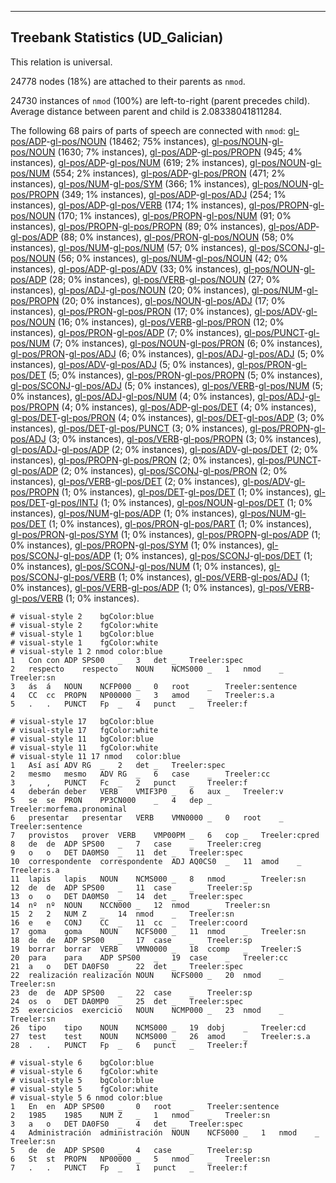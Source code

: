 

--------------------------------------------------------------------------------

## Treebank Statistics (UD_Galician)

This relation is universal.

24778 nodes (18%) are attached to their parents as `nmod`.

24730 instances of `nmod` (100%) are left-to-right (parent precedes child).
Average distance between parent and child is 2.08338041811284.

The following 68 pairs of parts of speech are connected with `nmod`: [gl-pos/ADP]()-[gl-pos/NOUN]() (18462; 75% instances), [gl-pos/NOUN]()-[gl-pos/NOUN]() (1630; 7% instances), [gl-pos/ADP]()-[gl-pos/PROPN]() (945; 4% instances), [gl-pos/ADP]()-[gl-pos/NUM]() (619; 2% instances), [gl-pos/NOUN]()-[gl-pos/NUM]() (554; 2% instances), [gl-pos/ADP]()-[gl-pos/PRON]() (471; 2% instances), [gl-pos/NUM]()-[gl-pos/SYM]() (366; 1% instances), [gl-pos/NOUN]()-[gl-pos/PROPN]() (349; 1% instances), [gl-pos/ADP]()-[gl-pos/ADJ]() (254; 1% instances), [gl-pos/ADP]()-[gl-pos/VERB]() (174; 1% instances), [gl-pos/PROPN]()-[gl-pos/NOUN]() (170; 1% instances), [gl-pos/PROPN]()-[gl-pos/NUM]() (91; 0% instances), [gl-pos/PROPN]()-[gl-pos/PROPN]() (89; 0% instances), [gl-pos/ADP]()-[gl-pos/ADP]() (88; 0% instances), [gl-pos/PRON]()-[gl-pos/NOUN]() (58; 0% instances), [gl-pos/NUM]()-[gl-pos/NUM]() (57; 0% instances), [gl-pos/SCONJ]()-[gl-pos/NOUN]() (56; 0% instances), [gl-pos/NUM]()-[gl-pos/NOUN]() (42; 0% instances), [gl-pos/ADP]()-[gl-pos/ADV]() (33; 0% instances), [gl-pos/NOUN]()-[gl-pos/ADP]() (28; 0% instances), [gl-pos/VERB]()-[gl-pos/NOUN]() (27; 0% instances), [gl-pos/ADJ]()-[gl-pos/NOUN]() (20; 0% instances), [gl-pos/NUM]()-[gl-pos/PROPN]() (20; 0% instances), [gl-pos/NOUN]()-[gl-pos/ADJ]() (17; 0% instances), [gl-pos/PRON]()-[gl-pos/PRON]() (17; 0% instances), [gl-pos/ADV]()-[gl-pos/NOUN]() (16; 0% instances), [gl-pos/VERB]()-[gl-pos/PRON]() (12; 0% instances), [gl-pos/PRON]()-[gl-pos/ADP]() (7; 0% instances), [gl-pos/PUNCT]()-[gl-pos/NUM]() (7; 0% instances), [gl-pos/NOUN]()-[gl-pos/PRON]() (6; 0% instances), [gl-pos/PRON]()-[gl-pos/ADJ]() (6; 0% instances), [gl-pos/ADJ]()-[gl-pos/ADJ]() (5; 0% instances), [gl-pos/ADV]()-[gl-pos/ADJ]() (5; 0% instances), [gl-pos/PRON]()-[gl-pos/DET]() (5; 0% instances), [gl-pos/PRON]()-[gl-pos/PROPN]() (5; 0% instances), [gl-pos/SCONJ]()-[gl-pos/ADJ]() (5; 0% instances), [gl-pos/VERB]()-[gl-pos/NUM]() (5; 0% instances), [gl-pos/ADJ]()-[gl-pos/NUM]() (4; 0% instances), [gl-pos/ADJ]()-[gl-pos/PROPN]() (4; 0% instances), [gl-pos/ADP]()-[gl-pos/DET]() (4; 0% instances), [gl-pos/DET]()-[gl-pos/PRON]() (4; 0% instances), [gl-pos/DET]()-[gl-pos/ADP]() (3; 0% instances), [gl-pos/DET]()-[gl-pos/PUNCT]() (3; 0% instances), [gl-pos/PROPN]()-[gl-pos/ADJ]() (3; 0% instances), [gl-pos/VERB]()-[gl-pos/PROPN]() (3; 0% instances), [gl-pos/ADJ]()-[gl-pos/ADP]() (2; 0% instances), [gl-pos/ADV]()-[gl-pos/DET]() (2; 0% instances), [gl-pos/PROPN]()-[gl-pos/PRON]() (2; 0% instances), [gl-pos/PUNCT]()-[gl-pos/ADP]() (2; 0% instances), [gl-pos/SCONJ]()-[gl-pos/PRON]() (2; 0% instances), [gl-pos/VERB]()-[gl-pos/DET]() (2; 0% instances), [gl-pos/ADV]()-[gl-pos/PROPN]() (1; 0% instances), [gl-pos/DET]()-[gl-pos/DET]() (1; 0% instances), [gl-pos/DET]()-[gl-pos/INTJ]() (1; 0% instances), [gl-pos/NOUN]()-[gl-pos/DET]() (1; 0% instances), [gl-pos/NUM]()-[gl-pos/ADP]() (1; 0% instances), [gl-pos/NUM]()-[gl-pos/DET]() (1; 0% instances), [gl-pos/PRON]()-[gl-pos/PART]() (1; 0% instances), [gl-pos/PRON]()-[gl-pos/SYM]() (1; 0% instances), [gl-pos/PROPN]()-[gl-pos/ADP]() (1; 0% instances), [gl-pos/PROPN]()-[gl-pos/SYM]() (1; 0% instances), [gl-pos/SCONJ]()-[gl-pos/ADP]() (1; 0% instances), [gl-pos/SCONJ]()-[gl-pos/DET]() (1; 0% instances), [gl-pos/SCONJ]()-[gl-pos/NUM]() (1; 0% instances), [gl-pos/SCONJ]()-[gl-pos/VERB]() (1; 0% instances), [gl-pos/VERB]()-[gl-pos/ADJ]() (1; 0% instances), [gl-pos/VERB]()-[gl-pos/ADP]() (1; 0% instances), [gl-pos/VERB]()-[gl-pos/VERB]() (1; 0% instances).


~~~ conllu
# visual-style 2	bgColor:blue
# visual-style 2	fgColor:white
# visual-style 1	bgColor:blue
# visual-style 1	fgColor:white
# visual-style 1 2 nmod	color:blue
1	Con	con	ADP	SPS00	_	3	det	_	Treeler:spec
2	respecto	respecto	NOUN	NCMS000	_	1	nmod	_	Treeler:sn
3	ás	á	NOUN	NCFP000	_	0	root	_	Treeler:sentence
4	CC	cc	PROPN	NP00000	_	3	amod	_	Treeler:s.a
5	.	.	PUNCT	Fp	_	4	punct	_	Treeler:f

~~~


~~~ conllu
# visual-style 17	bgColor:blue
# visual-style 17	fgColor:white
# visual-style 11	bgColor:blue
# visual-style 11	fgColor:white
# visual-style 11 17 nmod	color:blue
1	Así	así	ADV	RG	_	2	det	_	Treeler:spec
2	mesmo	mesmo	ADV	RG	_	6	case	_	Treeler:cc
3	,	,	PUNCT	Fc	_	2	punct	_	Treeler:f
4	deberán	deber	VERB	VMIF3P0	_	6	aux	_	Treeler:v
5	se	se	PRON	PP3CN000	_	4	dep	_	Treeler:morfema.pronominal
6	presentar	presentar	VERB	VMN0000	_	0	root	_	Treeler:sentence
7	provistos	prover	VERB	VMP00PM	_	6	cop	_	Treeler:cpred
8	de	de	ADP	SPS00	_	7	case	_	Treeler:creg
9	o	o	DET	DA0MS0	_	11	det	_	Treeler:spec
10	correspondente	correspondente	ADJ	AQ0CS0	_	11	amod	_	Treeler:s.a
11	lapis	lapis	NOUN	NCMS000	_	8	nmod	_	Treeler:sn
12	de	de	ADP	SPS00	_	11	case	_	Treeler:sp
13	o	o	DET	DA0MS0	_	14	det	_	Treeler:spec
14	nº	nº	NOUN	NCCN000	_	12	nmod	_	Treeler:sn
15	2	2	NUM	Z	_	14	nmod	_	Treeler:sn
16	e	e	CONJ	CC	_	11	cc	_	Treeler:coord
17	goma	goma	NOUN	NCFS000	_	11	nmod	_	Treeler:sn
18	de	de	ADP	SPS00	_	17	case	_	Treeler:sp
19	borrar	borrar	VERB	VMN0000	_	18	ccomp	_	Treeler:S
20	para	para	ADP	SPS00	_	19	case	_	Treeler:cc
21	a	o	DET	DA0FS0	_	22	det	_	Treeler:spec
22	realización	realización	NOUN	NCFS000	_	20	nmod	_	Treeler:sn
23	de	de	ADP	SPS00	_	22	case	_	Treeler:sp
24	os	o	DET	DA0MP0	_	25	det	_	Treeler:spec
25	exercicios	exercicio	NOUN	NCMP000	_	23	nmod	_	Treeler:sn
26	tipo	tipo	NOUN	NCMS000	_	19	dobj	_	Treeler:cd
27	test	test	NOUN	NCMS000	_	26	amod	_	Treeler:s.a
28	.	.	PUNCT	Fp	_	6	punct	_	Treeler:f

~~~


~~~ conllu
# visual-style 6	bgColor:blue
# visual-style 6	fgColor:white
# visual-style 5	bgColor:blue
# visual-style 5	fgColor:white
# visual-style 5 6 nmod	color:blue
1	En	en	ADP	SPS00	_	0	root	_	Treeler:sentence
2	1985	1985	NUM	Z	_	1	nmod	_	Treeler:sn
3	a	o	DET	DA0FS0	_	4	det	_	Treeler:spec
4	Administración	administración	NOUN	NCFS000	_	1	nmod	_	Treeler:sn
5	de	de	ADP	SPS00	_	4	case	_	Treeler:sp
6	St	st	PROPN	NP00000	_	5	nmod	_	Treeler:sn
7	.	.	PUNCT	Fp	_	1	punct	_	Treeler:f

~~~


